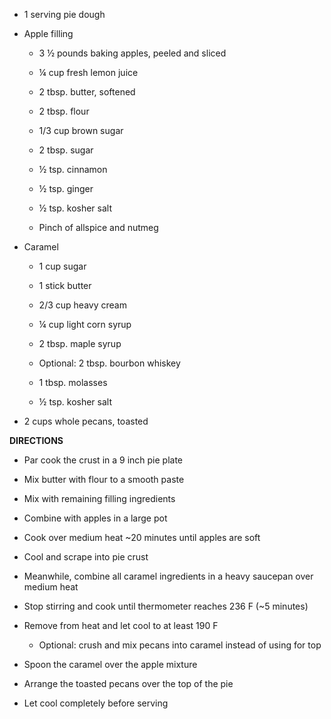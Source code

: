 -   1 serving pie dough

-   Apple filling

    -   3 ½ pounds baking apples, peeled and sliced

    -   ¼ cup fresh lemon juice

    -   2 tbsp. butter, softened

    -   2 tbsp. flour

    -   1/3 cup brown sugar

    -   2 tbsp. sugar

    -   ½ tsp. cinnamon

    -   ½ tsp. ginger

    -   ½ tsp. kosher salt

    -   Pinch of allspice and nutmeg

-   Caramel

    -   1 cup sugar

    -   1 stick butter

    -   2/3 cup heavy cream

    -   ¼ cup light corn syrup

    -   2 tbsp. maple syrup

    -   Optional: 2 tbsp. bourbon whiskey

    -   1 tbsp. molasses

    -   ½ tsp. kosher salt

-   2 cups whole pecans, toasted

**DIRECTIONS**

-   Par cook the crust in a 9 inch pie plate

-   Mix butter with flour to a smooth paste

-   Mix with remaining filling ingredients

-   Combine with apples in a large pot

-   Cook over medium heat ~20 minutes until apples are soft

-   Cool and scrape into pie crust

-   Meanwhile, combine all caramel ingredients in a heavy saucepan over
    medium heat

-   Stop stirring and cook until thermometer reaches 236 F (~5 minutes)

-   Remove from heat and let cool to at least 190 F

    -   Optional: crush and mix pecans into caramel instead of using for
        top

-   Spoon the caramel over the apple mixture

-   Arrange the toasted pecans over the top of the pie

-   Let cool completely before serving
